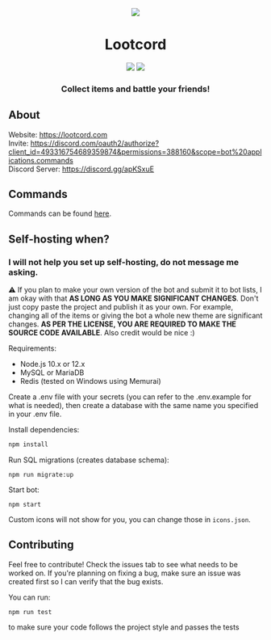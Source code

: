 <div>
  <p align="center">
    <a href="https://discordapp.com/oauth2/authorize?client_id=493316754689359874&permissions=388160&scope=bot"><img src="https://cdn.discordapp.com/attachments/497302646521069570/764344112299507763/lootcord_icon_transparent_small.png"/></a>
  </p>
  <h1 align="center">
    Lootcord
  </h1>
  <p align="center">
    <a href="https://discordbots.org/bot/493316754689359874"><img src="https://discordbots.org/api/widget/upvotes/493316754689359874.svg"/></a>
    <a href="https://discordbots.org/bot/493316754689359874"><img src="https://discordbots.org/api/widget/servers/493316754689359874.svg"/></a>
  </p>
  <h3 align="center"><strong>Collect items and battle your friends!</strong></h3>
</div>

## About
Website: https://lootcord.com<br>
Invite: https://discord.com/oauth2/authorize?client_id=493316754689359874&permissions=388160&scope=bot%20applications.commands<br>
Discord Server: https://discord.gg/apKSxuE<br>

## Commands
Commands can be found [here](https://lootcord.com/commands).

## Self-hosting when?

### I will not help you set up self-hosting, do not message me asking.

⚠️ If you plan to make your own version of the bot and submit it to bot lists, I am okay with that **AS LONG AS YOU MAKE SIGNIFICANT CHANGES**. Don't just copy paste the project and publish it as your own. For example, changing all of the items or giving the bot a whole new theme are significant changes. **AS PER THE LICENSE, YOU ARE REQUIRED TO MAKE THE SOURCE CODE AVAILABLE**. Also credit would be nice :)

Requirements:

- Node.js 10.x or 12.x
- MySQL or MariaDB
- Redis (tested on Windows using Memurai)

Create a .env file with your secrets (you can refer to the .env.example for what is needed), then create a database with the same name you specified in your .env file.

Install dependencies:
```javascript
npm install
```
Run SQL migrations (creates database schema):
```
npm run migrate:up
```
Start bot:
```
npm start
```

Custom icons will not show for you, you can change those in `icons.json`.

## Contributing


Feel free to contribute! Check the issues tab to see what needs to be worked on. If you're planning on fixing a bug, make sure an issue was created first so I can verify that the bug exists.

You can run:
```
npm run test
```
to make sure your code follows the project style and passes the tests
